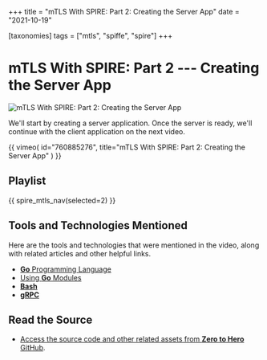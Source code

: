 +++
title = "mTLS With SPIRE: Part 2: Creating the Server App"
date = "2021-10-19"

[taxonomies]
tags = ["mtls", "spiffe", "spire"]
+++

mTLS With SPIRE: Part 2 --- Creating the Server App
===========================================================================

![mTLS With SPIRE: Part 2: Creating the Server App](/images/size/w1200/2024/03/server-app.png)

We'll start by creating a server application. Once the server is ready, we'll
continue with the client application on the next video.

{{ 
  vimeo(
    id="760885276", 
    title="mTLS With SPIRE: Part 2: Creating the Server App"
  ) 
}}

## Playlist

{{ spire_mtls_nav(selected=2) }}

## Tools and Technologies Mentioned

Here are the tools and technologies that were mentioned in the video, along with
related articles and other helpful links.

* [**Go** Programming Language](https://go.dev/)
* [Using **Go** Modules](https://go.dev/blog/using-go-modules)
* [**Bash**](https://en.wikipedia.org/wiki/Bash_(Unix_shell))
* [**gRPC**](https://grpc.io/)

## Read the Source

* [Access the source code and other related assets from **Zero to Hero** GitHub](https://github.com/zerotohero-dev/spire-mtls).
